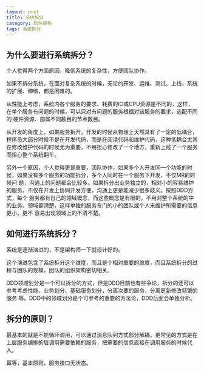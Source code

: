 ```yaml
---
layout: post
title: 系统拆分
category: 软件架构
tags: 系统拆分
---
```


## 为什么要进行系统拆分？
个人觉得两个方面原因，降低系统的复杂性，方便团队协作。
  
如果不拆分系统，在面对复杂系统的时候，无论的开发、运维、测试、上线，系统的扩展、伸缩，都是困难的。  
  
从性能上考虑，系统内各个服务的要求、耗费的IO或CPU资源是不同的，这样，在单个服务有问题的时候，可以只对有问题的服务根据对该服务的要求，选配不同的
硬件资源、部属不同数目的节点数目。
  
从开发的角度上，如果服务拆开，开发的时候从物理上天然具有了一定的低耦合，程序员大部分时候不是在开发代码，而是在阅读代码和维护代码，这种低耦合尤其
在修改维护代码的时候尤为重要，不用担心修改了一个地方，重新上线了一个服务而担心整个系统翻车。  
  
另外一个原因，个人觉得更是重要，团队协作，如果多个人开发同一个功能的时候，如果没有多个服务的功能拆分，多个人同时在一个服务下开发，不仅MR的时候问
题，沟通上的问题都会比较多。如果拆分出业务独立的，相对小的容易维护的服务，不仅在开发上协同开发方便，沟通上更是能减少很多歧义。按照DDD方式，每个
服务都有自己的领域概念，而这些概念是有限的，不用对整个系统的中的业务、领域都清楚，这样单独的服务专门的小的团队或个人来维护所需要的信息更小，更不
容易出现领域上的不清不楚。

## 如何进行系统拆分？
系统是逐渐演进的，不是架构师一下就设计好的。  
  
这个演进包含了系统拆分这个维度，而且是个相对重要的维度，而且系统拆分的过程与团队的规模，团队的组织架构密切相关。  
  
DDD领域划分是一个可以拆分的方式，但是DDD目前也有些争论，拆分的还可以参考考虑性能、业务划分、基础服务划分，分离次要的服务，分离更新修改频繁的服务
等。DDD中的领域划分是个可参考的重要的方法论，DDD后面会单独分析。

## 拆分的原则？
最基本的就是不能循环调用，可以通过消息队列方式部分解耦，更常见的方式是在上层服务编排的层调用需要依赖的服务，把需要的信息直接在调用服务的时候代入。  
  
幂等，基本原则，服务接口无状态。


